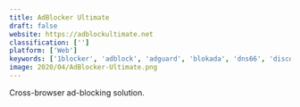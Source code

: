```yaml
---
title: AdBlocker Ultimate
draft: false 
website: https://adblockultimate.net
classification: ['']
platform: ['Web']
keywords: ['1blocker', 'adblock', 'adguard', 'blokada', 'dns66', 'disconnect', 'ghostery', 'nano_adblocker', 'opendns', 'pi-hole', 'privacy_badger', 'privoxy', 'redmorph_browser_controller', 'scoutdns', 'ultimate.hosts.blacklist', 'ublock_origin']
image: 2020/04/AdBlocker-Ultimate.png
---
```

Cross-browser ad-blocking solution.